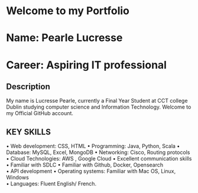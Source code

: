 # Welcome to my Portfolio
# Name: Pearle Lucresse
# Career: Aspiring IT professional 

## Description 
My name is Lucresse Pearle, currently a Final Year Student at CCT college Dublin studying computer science and Information Technology. Welcome to my Official GitHub account.

## KEY SKILLS
• Web development: CSS, HTML
• Programming: Java, Python, Scala
• Database: MySQL, Excel, MongoDB
     • Networking: Cisco, Routing protocols  
• Cloud Technologies: AWS , Google Cloud
• Excellent communication skills  
• Familiar with SDLC
• Familiar with Github, Docker, Opensearch  
•  API development
• Operating systems: Familiar with Mac OS, Linux, Windows  
• Languages: Fluent English/ French.
